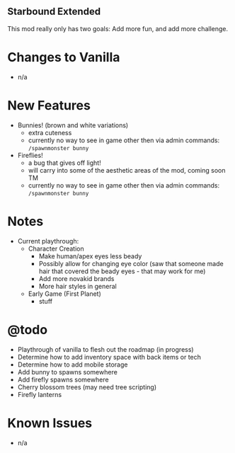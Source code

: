 ## Starbound Extended

This mod really only has two goals: Add more fun, and add more challenge.

Changes to Vanilla
==================
- n/a

New Features
============
- Bunnies! (brown and white variations)
  - extra cuteness
  - currently no way to see in game other then via admin commands: `/spawnmonster bunny`
- Fireflies!
  - a bug that gives off light!
  - will carry into some of the aesthetic areas of the mod, coming soon TM
  - currently no way to see in game other then via admin commands: `/spawnmonster bunny`

Notes
=====
- Current playthrough:
  - Character Creation
    - Make human/apex eyes less beady
    - Possibly allow for changing eye color (saw that someone made hair that covered the beady eyes - that may work for me)
    - Add more novakid brands
    - More hair styles in general
  - Early Game (First Planet)
    - stuff

@todo
======
- Playthrough of vanilla to flesh out the roadmap (in progress)
- Determine how to add inventory space with back items or tech
- Determine how to add mobile storage
- Add bunny to spawns somewhere
- Add firefly spawns somewhere
- Cherry blossom trees (may need tree scripting)
- Firefly lanterns

Known Issues
============
- n/a

